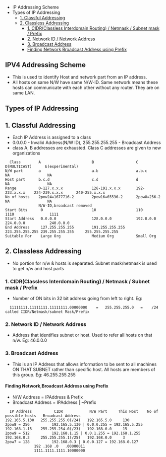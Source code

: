 - IP Addressing Scheme
- Types of IP Addressing
  - [1. Classful Addressing](#ful)
  - [2. Classless Addressing](#les)
    - [1. CIDR(Classless Interdomain Routing) / Netmask / Subnet mask / Prefix](#cidr)
    - [2. Network ID / Network Address](#nidr)
    - [3. Broadcast Address](#baddr)
    - [Finding Network,Broadcast Address using Prefix](#nid)

## IPV4 Addressing Scheme
- This is used to identify Host and network part from an IP address.
- All hosts on same N/W have same N/W-ID. Same network means these hosts can communicate with each other without any router. They are on same LAN.

## Types of IP Addressing
<a name=ful></a>
## 1. Classful Addressing
- Each IP Address is assigned to a class
- 0.0.0.0 - Invalid Address(N/W ID), 255.255.255.255 - Broadcast Address
- class A, B addresses are exhausted. Class C addresses are given to new organizations
```console
  Class        A                       B                   C                D(MULTICAST)      E(experimental)
N/W part       a                       a.b                 a.b.c            NA                 NA
Host part      b.c.d                   c.d                 d                NA                 NA
Range          0-127.x.x.x             128-191.x.x.x       192-223.x.x.x    224-239.x.x.x      240-255.x.x.x     
No of hosts    2pow24=1677716-2        2pow16=65536-2      2pow8=256-2      NA                 NA
               N/W-ID,broadcast removed
Start Bits      0                      10                  110             1110                1111
Start Address   0.0.0.0                128.0.0.0           192.0.0.0       224.0.0.0           240.0.0.0
End Address     127.255.255.255        191.255.255.255     223.255.255.255 239.255.255.255     255.255.255.255
Suitable For    Large Org              Medium Org          Small Org
```

<a name=les></a>
## 2. Classless Addressing
- No portion for n/w & hosts is separated. Subnet mask/netmask is used to get n/w and host parts

<a name=cidr></a>
### 1. CIDR(Classless Interdomain Routing) / Netmask / Subnet mask / Prefix
- Number of ON bits in 32  bit address going from left to right. Eg:
```console
  11111111.11111111.11111111.00000000    =   255.255.255.0   =    /24   called CIDR/Netmask/subnet Mask/Prefix
```

<a name=nidr></a>
### 2. Network ID / Network Address 
- Address that identifies subnet or host.  Used to refer all hosts on that n/w. Eg: 46.0.0.0

<a name=baddr></a>
### 3. Broadcast Address 
- This is an IP Address that allows information to be sent to all machines ON THAT SUBNET rather than specific host. All hosts are members of this group. Eg: 46.255.255.255

<a name=nid></a>
#### Finding Network,Broadcast Address using Prefix
- N/W Address = IPAddress & Prefix
- Broadcast Address = IPAddress | ~Prefix
```console
  IP Address          CIDR            N/W Part     This Host    No of possible hosts   Broadcast Address
192.165.5.130   255.255.255.0(/24)   192.165.5.0     130          2pow8 = 256          192.165.5.130 | 0.0.0.255 = 192.165.5.255
192.168.1.15    255.255.254.0(/23)   192.168.0.0     15           2pow9 = 512          192.168.1.15 | 0.0.1.255 = 192.168.1.255
192.168.0.3     255.255.255.1(/25)   192.168.0.0     3            2pow7 = 128          192.168.0.3 | 0.0.0.127 = 192.168.0.127
             192 .168 .0   .00000011
             1111.1111.1111.10000000
```
